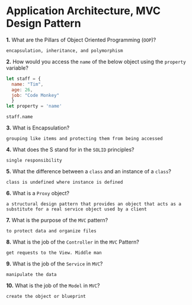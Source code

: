 # Application Architecture, MVC Design Pattern

**1.** What are the Pillars of Object Oriented Programming (`OOP`)?
<!-- enter you answer in the space below -->
```
encapsulation, inheritance, and polymorphism
```
**2.** How would you access the `name` of the below object using the `property` variable?
```js
let staff = {
  name: "Tim",
  age: 26,
  job: "Code Monkey"
  }
let property = 'name'
```
<!-- enter you answer in the space below -->
```
staff.name
```
**3.** What is Encapsulation?
<!-- enter you answer in the space below -->
```
grouping like items and protecting them from being accessed 
```
**4.** What does the S stand for in the `SOLID` principles?
<!-- enter you answer in the space below -->
```
single responsibility
```
**5.** What the difference between a `class` and an instance of a `class`?
<!-- enter you answer in the space below -->
```
class is undefined where instance is defined 
```
**6.** What is a `Proxy` object?
<!-- enter you answer in the space below -->
```
a structural design pattern that provides an object that acts as a substitute for a real service object used by a client 
```

**7.** What is the purpose of the `MVC` pattern?
<!-- enter you answer in the space below -->
```
to protect data and organize files 
```
**8.** What is the job of the `Controller` in the `MVC` Pattern?
<!-- enter you answer in the space below -->
```
get requests to the View. Middle man 
```

**9.** What is the job of the `Service` in `MVC`?
<!-- enter you answer in the space below -->
```
manipulate the data 
```
**10.** What is the job of the `Model` in `MVC`?
<!-- enter you answer in the space below -->
```
create the object or blueprint 
```
